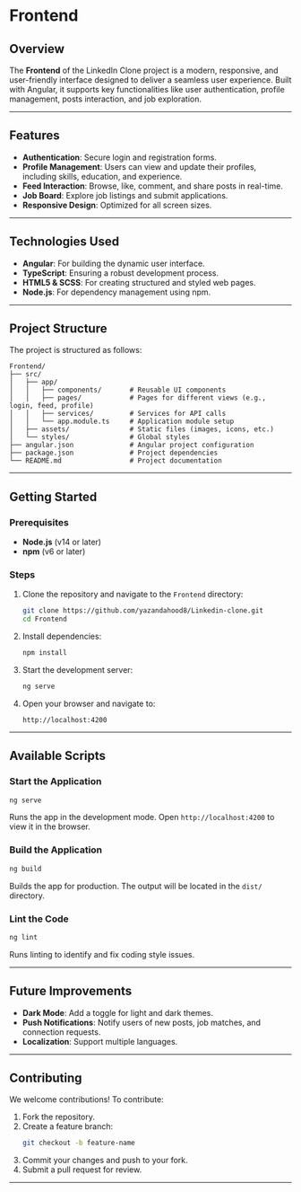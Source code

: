 # Frontend

## Overview
The **Frontend** of the LinkedIn Clone project is a modern, responsive, and user-friendly interface designed to deliver a seamless user experience. Built with Angular, it supports key functionalities like user authentication, profile management, posts interaction, and job exploration.

---

## Features
- **Authentication**: Secure login and registration forms.
- **Profile Management**: Users can view and update their profiles, including skills, education, and experience.
- **Feed Interaction**: Browse, like, comment, and share posts in real-time.
- **Job Board**: Explore job listings and submit applications.
- **Responsive Design**: Optimized for all screen sizes.

---

## Technologies Used
- **Angular**: For building the dynamic user interface.
- **TypeScript**: Ensuring a robust development process.
- **HTML5 & SCSS**: For creating structured and styled web pages.
- **Node.js**: For dependency management using npm.

---

## Project Structure
The project is structured as follows:

```
Frontend/
├── src/
│   ├── app/
│   │   ├── components/       # Reusable UI components
│   │   ├── pages/            # Pages for different views (e.g., login, feed, profile)
│   │   ├── services/         # Services for API calls
│   │   └── app.module.ts     # Application module setup
│   ├── assets/               # Static files (images, icons, etc.)
│   └── styles/               # Global styles
├── angular.json              # Angular project configuration
├── package.json              # Project dependencies
└── README.md                 # Project documentation
```

---

## Getting Started

### Prerequisites
- **Node.js** (v14 or later)
- **npm** (v6 or later)

### Steps
1. Clone the repository and navigate to the `Frontend` directory:
   ```bash
   git clone https://github.com/yazandahood8/Linkedin-clone.git
   cd Frontend
   ```
2. Install dependencies:
   ```bash
   npm install
   ```
3. Start the development server:
   ```bash
   ng serve
   ```
4. Open your browser and navigate to:
   ```
   http://localhost:4200
   ```

---

## Available Scripts

### **Start the Application**
```bash
ng serve
```
Runs the app in the development mode. Open `http://localhost:4200` to view it in the browser.

### **Build the Application**
```bash
ng build
```
Builds the app for production. The output will be located in the `dist/` directory.

### **Lint the Code**
```bash
ng lint
```
Runs linting to identify and fix coding style issues.

---

## Future Improvements
- **Dark Mode**: Add a toggle for light and dark themes.
- **Push Notifications**: Notify users of new posts, job matches, and connection requests.
- **Localization**: Support multiple languages.

---

## Contributing
We welcome contributions! To contribute:
1. Fork the repository.
2. Create a feature branch:
   ```bash
   git checkout -b feature-name
   ```
3. Commit your changes and push to your fork.
4. Submit a pull request for review.

---

